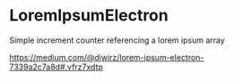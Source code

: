 # LoremIpsumElectron
Simple increment counter referencing a lorem ipsum array

https://medium.com/@djwirz/lorem-ipsum-electron-7339a2c7a8d#.vfrz7xdtp
